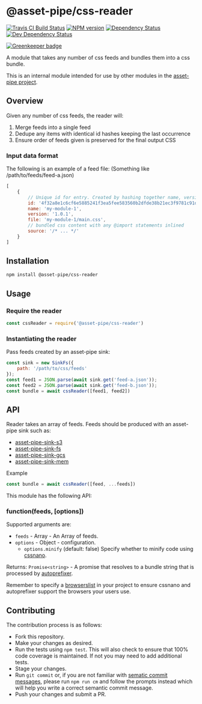 <!-- TITLE/ -->

<h1>@asset-pipe/css-reader</h1>

<!-- /TITLE -->


<!-- BADGES/ -->

<span class="badge-travisci"><a href="http://travis-ci.org/asset-pipe/asset-pipe-css-reader" title="Check this project's build status on TravisCI"><img src="https://img.shields.io/travis/asset-pipe/asset-pipe-css-reader/master.svg" alt="Travis CI Build Status" /></a></span>
<span class="badge-npmversion"><a href="https://npmjs.org/package/@asset-pipe/css-reader" title="View this project on NPM"><img src="https://img.shields.io/npm/v/@asset-pipe/css-reader.svg" alt="NPM version" /></a></span>
<span class="badge-daviddm"><a href="https://david-dm.org/asset-pipe/asset-pipe-css-reader" title="View the status of this project's dependencies on DavidDM"><img src="https://img.shields.io/david/asset-pipe/asset-pipe-css-reader.svg" alt="Dependency Status" /></a></span>
<span class="badge-daviddmdev"><a href="https://david-dm.org/asset-pipe/asset-pipe-css-reader#info=devDependencies" title="View the status of this project's development dependencies on DavidDM"><img src="https://img.shields.io/david/dev/asset-pipe/asset-pipe-css-reader.svg" alt="Dev Dependency Status" /></a></span>

<!-- /BADGES -->


[![Greenkeeper badge](https://badges.greenkeeper.io/asset-pipe/asset-pipe-css-reader.svg)](https://greenkeeper.io/)

A module that takes any number of css feeds and bundles them into a css bundle.

This is an internal module intended for use by other modules in the [asset-pipe project](https://github.com/asset-pipe).

## Overview

Given any number of css feeds, the reader will:
1. Merge feeds into a single feed
2. Dedupe any items with identical id hashes keeping the last occurrence
3. Ensure order of feeds given is preserved for the final output CSS

### Input data format

The following is an example of a feed file:
(Something like /path/to/feeds/feed-a.json)

```js
[
    {
        // Unique id for entry. Created by hashing together name, version and file
        id: '4f32a8e1c6cf6e5885241f3ea5fee583560b2dfde38b21ec3f9781c91d58f42e',
        name: 'my-module-1',
        version: '1.0.1',
        file: 'my-module-1/main.css',
        // bundled css content with any @import statements inlined
        source: '/* ... */'
    }
]
```

## Installation

```bash
npm install @asset-pipe/css-reader
```

## Usage

### Require the reader
```js
const cssReader = require('@asset-pipe/css-reader')
```

### Instantiating the reader

Pass feeds created by an asset-pipe sink:
```js
const sink = new SinkFs({
    path: '/path/to/css/feeds'
});
const feed1 = JSON.parse(await sink.get('feed-a.json'));
const feed2 = JSON.parse(await sink.get('feed-b.json'));
const bundle = await cssReader([feed1, feed2])
```

## API

Reader takes an array of feeds. Feeds should be produced with an asset-pipe sink such as: 
- [asset-pipe-sink-s3](https://github.com/asset-pipe/asset-pipe-sink-s3`)
- [asset-pipe-sink-fs](https://github.com/asset-pipe/asset-pipe-sink-fs`)
- [asset-pipe-sink-gcs](https://github.com/asset-pipe/asset-pipe-sink-gcs`)
- [asset-pipe-sink-mem](https://github.com/asset-pipe/asset-pipe-sink-mem`)

Example
```js
const bundle = await cssReader([feed, ...feeds])
```

This module has the following API:

### function(feeds, [options])

Supported arguments are:

* `feeds` - Array - An Array of feeds.
* `options` - Object - configuration.
    * `options.minify` (default: false) Specify whether to minify code using [cssnano](https://cssnano.co/).

Returns: `Promise<string>` - A promise that resolves to a bundle string that is processed by [autoprefixer](https://github.com/postcss/autoprefixer).

Remember to specify a [browserslist](https://github.com/browserslist/browserslist) in your project to ensure cssnano and autoprefixer support the browsers your users use.

## Contributing

The contribution process is as follows:

- Fork this repository.
- Make your changes as desired.
- Run the tests using `npm test`. This will also check to ensure that 100% code coverage is maintained. If not you may need to add additional tests.
- Stage your changes.
- Run `git commit` or, if you are not familiar with [sematic commit messages](https://docs.google.com/document/d/1QrDFcIiPjSLDn3EL15IJygNPiHORgU1_OOAqWjiDU5Y/edit), please run `npm run cm` and follow the prompts instead which will help you write a correct semantic commit message.
- Push your changes and submit a PR.
